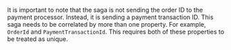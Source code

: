 It is important to note that the saga is not sending the order ID to the payment processor. Instead, it is sending a payment transaction ID. This saga needs to be correlated by more than one property. For example, `OrderId` and `PaymentTransactionId`. This requires both of these properties to be treated as unique.
